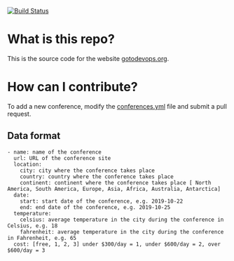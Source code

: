 [![Build Status](https://travis-ci.org/finspin/gotodevops.org.svg?branch=master)](https://travis-ci.org/finspin/gotodevops.org)

# What is this repo?

This is the source code for the website [gotodevops.org](http://www.gotodevops.org).

# How can I contribute?

To add a new conference, modify the [conferences.yml](https://github.com/finspin/gotodevops.org/blob/master/src/conferences.yml) file and submit a pull request.

## Data format

```
- name: name of the conference
  url: URL of the conference site
  location:
    city: city where the conference takes place
    country: country where the conference takes place
    continent: continent where the conference takes place [ North America, South America, Europe, Asia, Africa, Australia, Antarctica]
  date:
    start: start date of the conference, e.g. 2019-10-22
    end: end date of the conference, e.g. 2019-10-25
  temperature:
    celsius: average temperature in the city during the conference in Celsius, e.g. 18
    fahrenheit: average temperature in the city during the conference in Fahrenheit, e.g. 65
  cost: [free, 1, 2, 3] under $300/day = 1, under $600/day = 2, over $600/day = 3
```
